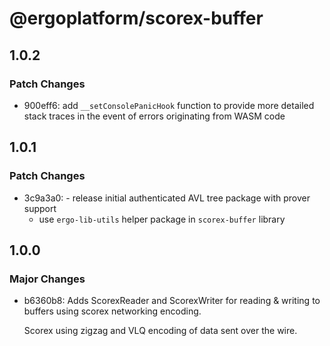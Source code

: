 # @ergoplatform/scorex-buffer

## 1.0.2

### Patch Changes

- 900eff6: add `__setConsolePanicHook` function to provide more detailed stack traces in the event of errors originating from WASM code

## 1.0.1

### Patch Changes

- 3c9a3a0: - release initial authenticated AVL tree package with prover support
  - use `ergo-lib-utils` helper package in `scorex-buffer` library

## 1.0.0

### Major Changes

- b6360b8: Adds ScorexReader and ScorexWriter for reading & writing to buffers using scorex networking encoding.

  Scorex using zigzag and VLQ encoding of data sent over the wire.
